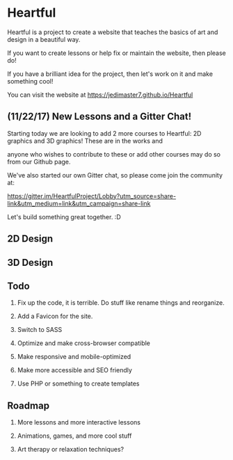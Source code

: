 # Heartful

Heartful is a project to create a website that teaches the basics of art and design in a beautiful way.

If you want to create lessons or help fix or maintain the website, then please do!

If you have a brilliant idea for the project, then let's work on it and make something cool!

You can visit the website at https://jedimaster7.github.io/Heartful

## (11/22/17) New Lessons and a Gitter Chat!

Starting today we are looking to add 2 more courses to Heartful: 2D graphics and 3D graphics! These are in the works and

anyone who wishes to contribute to these or add other courses may do so from our Github page.

We've also started our own Gitter chat, so please come join the community at:

https://gitter.im/HeartfulProject/Lobby?utm_source=share-link&utm_medium=link&utm_campaign=share-link

Let's build something great together. :D

## 2D Design

## 3D Design

## Todo

1. Fix up the code, it is terrible. Do stuff like rename things and reorganize.

2. Add a Favicon for the site.

3. Switch to SASS

4. Optimize and make cross-browser compatible

5. Make responsive and mobile-optimized

6. Make more accessible and SEO friendly

7. Use PHP or something to create templates

## Roadmap

1. More lessons and more interactive lessons

2. Animations, games, and more cool stuff

3. Art therapy or relaxation techniques?
